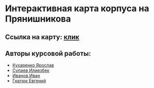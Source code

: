 # Интерактивная карта корпуса на Прянишникова

## Ссылка на карту: [клик](http://mospolytechmap.std-2147.ist.mospolytech.ru/)

## Авторы курсовой работы:
+ [Кухаренко Ярослав](https://t.me/abobayuo)
+ [Супаев Илиязбек](https://t.me/weebdown)
+ [Иванов Иван](https://t.me/shirke2)
+ [Гнатюк Евгений](https://t.me/Skavellion)